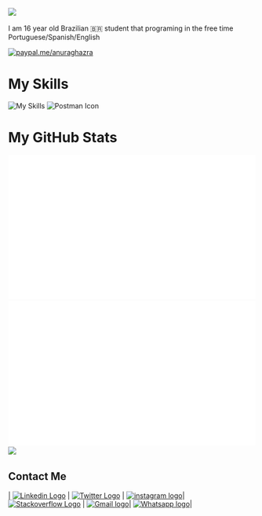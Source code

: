 


![](https://komarev.com/ghpvc/?username=feijoes)

I am 16 year old Brazilian :brazil: student that programing in the free time 
Portuguese/Spanish/English

[![paypal.me/anuraghazra](https://ionicabizau.github.io/badges/paypal.svg)](https://www.paypal.com/paypalme/joaoSMBR)


# My Skills
![My Skills](https://skillicons.dev/icons?i=js,html,nodejs,py,git,express,bootstrap,bots,django,firebase,flask,heroku,mongodb,mysql,react,selenium,ts&theme=dark&perline=9)
<img src="https://user-images.githubusercontent.com/94744748/174678573-5e5f084c-d17a-4002-8f09-6c9885fb0823.svg" width="50px" alt="Postman Icon"/>
 # My GitHub Stats
![image](https://raw.githubusercontent.com/feijoes/feijoes/master/generated/overview.svg#gh-dark-mode-only)
![image](https://raw.githubusercontent.com/feijoes/feijoes/master/generated/languages.svg#gh-dark-mode-only)
![](http://github-profile-summary-cards.vercel.app/api/cards/repos-per-language?username=feijoes&theme=github_dark)
## Contact Me
| [<img src="https://github.com/TheDudeThatCode/TheDudeThatCode/blob/master/Assets/Linkedin.svg" alt="Linkedin Logo" width="32">](https://www.linkedin.com/in/pedrocaladomoura/) | [<img src="https://github.com/TheDudeThatCode/TheDudeThatCode/blob/master/Assets/Twitter.svg" alt="Twitter Logo" width="32">](https://twitter.com/Feijoes_P) | [<img src="https://github.com/TheDudeThatCode/TheDudeThatCode/blob/master/Assets/Instagram.svg" alt="instagram logo" width="32">](https://www.instagram.com/pedrocaladomoura/)|[<img src="https://cdn.svgporn.com/logos/stackoverflow-icon.svg" alt="Stackoverflow Logo" width="28">](https://stackoverflow.com/users/15676155/pedro-calado-moura) | [<img src="https://github.com/TheDudeThatCode/TheDudeThatCode/blob/master/Assets/Gmail.svg" alt="Gmail logo" height="32">](mailto:pcaladomoura@gmail.com)| [<img src="https://www.speaktech.in/themes/images/whatsapp-icon.png" alt="Whatsapp logo" height="32">](https://web.whatsapp.com/send?phone=598091363661)|

